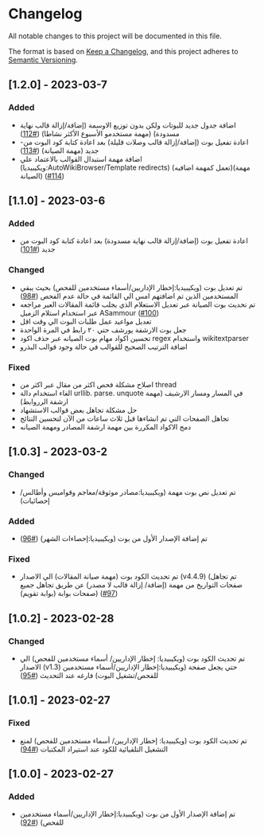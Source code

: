 # Changelog

All notable changes to this project will be documented in this file.

The format is based on [Keep a Changelog](https://keepachangelog.com/en/1.0.0/),
and this project adheres to [Semantic Versioning](https://semver.org/spec/v2.0.0.html).

## [1.2.0] - 2023-03-7
### Added
- اضافة جدول جديد للبوتات ولكن بدون توزيع الاوسمة (إضافة/إزالة قالب نهاية مسدودة) (مهمة مستخدمو الأسبوع الأكثر نشاطا)  ([#112](https://github.com/loka1/LokasBot/pull/112))
- -اعادة تفعيل بوت (إضافة/إزالة قالب وصلات قليلة) بعد اعادة كتابة كود البوت من جديد (مهمة الصيانة)  ([#113](https://github.com/loka1/LokasBot/pull/113))
- اضافة مهمة استبدال القوالب بالاعتماد علي (ويكيبيديا:AutoWikiBrowser/Template redirects) (تعمل كمهمة اضافيه)(مهمة الصيانة)  ([#114](https://github.com/loka1/LokasBot/pull/114))

## [1.1.0] - 2023-03-6
### Added
-  اعادة تفعيل بوت (إضافة/إزالة قالب نهاية مسدودة) بعد اعادة كتابة كود البوت من جديد  ([#101](https://github.com/loka1/LokasBot/pull/101))
### Changed
- تم تعديل بوت (ويكيبيديا:إخطار الإداريين/أسماء مستخدمين للفحص) بحيث يبقي المستخدمين الذين تم اضافتهم امس الي القائمة في حالة عدم الفحص  ([#98](https://github.com/loka1/LokasBot/pull/98))
- تم تحديث بوت الصيانة عبر تعديل الاستعلام الذي يجلب قائمة المقالات العير مراجعه عبر استخدام استلام الزميل ASammour  ([#100](https://github.com/loka1/LokasBot/pull/100))
- تعديل مواعيد عمل طلبات البوت الي وقت اقل
- جعل بوت الارشفة يورشف حتي ٢٠ رابط في المرة الواحدة
- تحسين اكواد مهام بوت الصيانه عبر حذف اكود regex واستخدام wikitextparser
- اضافة الترتيب الصحيح للقوالب في حالة وجود قوالب البذرو
### Fixed
- اصلاح مشكلة فحص اكثر من مقال عبر اكثر من thread
- الغاء استخدام دالة urllib. parse. unquote في المسار ومسار الارشيف (مهمة ارشفة الرروابط)
- حل مشكلة تجاهل بعض قوالب الاستشهاد
- تجاهل الصفحات التي تم انشاءها قبل ثلاث ساعات من الآن لتحسين النتائج
- دمج الاكواد المكررة بين مهمة ارشفة المصادر ومهمة الصيانه

## [1.0.3] - 2023-03-2
### Changed
- تم تعديل نص بوت مهمة (ويكيبيديا:مصادر موثوقة/معاجم وقواميس وأطالس/إحصائيات)
### Added
- تم إضافة الإصدار الأول من بوت (ويكيبيديا:إحصاءات الشهر)  ([#96](https://github.com/loka1/LokasBot/pull/96))
### Fixed
- تم تحديث الكود بوت (مهمة صيانة المقالات) الي الاصدار  (v4.4.9) (تم تجاهل صفحات التواريخ من مهمة (إضافة/ إزالة قالب لا مصدر) عن طريق تجاهل جميع صفحات بوابة (بوابة تقويم)) ([#97](https://github.com/loka1/LokasBot/pull/97))

## [1.0.2] - 2023-02-28
### Changed
- تم تحديث الكود بوت (ويكيبيديا: إخطار الإداريين/ أسماء مستخدمين للفحص) الي الاصدار  (v1.3) حتي يجعل صفحة (ويكيبيديا:إخطار الإداريين/أسماء مستخدمين للفحص/تشغيل البوت) فارغه عند التحديث ([#95](https://github.com/loka1/LokasBot/pull/95))


## [1.0.1] - 2023-02-27
### Fixed
- تم تحديث الكود بوت (ويكيبيديا: إخطار الإداريين/ أسماء مستخدمين للفحص) لمنع التشغيل التلقيائية للكود عند استيراد المكتبات ([#94](https://github.com/loka1/LokasBot/pull/94))

## [1.0.0] - 2023-02-27
### Added
- تم إضافة الإصدار الأول من بوت (ويكيبيديا:إخطار الإداريين/أسماء مستخدمين للفحص)  ([#92](https://github.com/loka1/LokasBot/pull/92))
